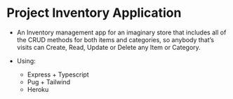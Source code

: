 # Project Inventory Application

- An Inventory management app for an imaginary store that includes all of the CRUD methods for both items and categories, so anybody that’s visits can Create, Read, Update or Delete any Item or Category.

- Using:

  - Express + Typescript
  - Pug + Tailwind
  - Heroku
